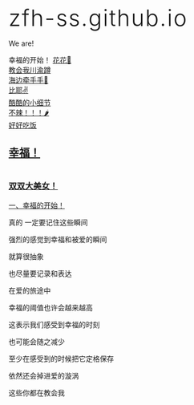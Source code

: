 # zfh-ss.github.io
We are!
<!DOCTYPE html>
<html lang="en">
<head>
    <meta charset="UTF-8">
    <meta name="viewport" content="width=device-width, initial-scale=1.0">
    幸福的开始！
</head>
<body>
    <a href="https://wx1.sinaimg.cn/orj360/006cm3Wgly1ho1dh1rcg8j30u0140n6w.jpg" target="_blank">花花🌼</a><br />
    <a href="https://wx1.sinaimg.cn/orj360/006cm3Wgly1ho1dh2ee5kj30u01hcgy7.jpg" target="_blank">教会我川渝蹲</a><br />
    <a href="https://wx3.sinaimg.cn/mw690/006cm3Wgly1ho1dh3a4k4j30u01407n2.jpg" target="_blank">海边牵手手👫</a><br />
    <a href="https://wx3.sinaimg.cn/mw690/006cm3Wgly1ho1dh117quj30k00zkgtv.jpg" target="_blank">比耶✌</a><br />
    <a href="https://wx4.sinaimg.cn/mw690/006cm3Wgly1ho1dh51cwaj30k00zk78j.jpg" target="_blank">酷酷的小细节</a><br />
    <a href="https://wx4.sinaimg.cn/mw690/006cm3Wgly1ho1dh5ujqkj30u01hc18n.jpg" target="_blank">不辣！！！🌶</a><br />
    <a href="https://wx1.sinaimg.cn/mw690/006cm3Wgly1ho1dh6pf5fj313u0tund0.jpg" target="_blank">好好吃饭</a><br />   
</body>
</html>
<!DOCTYPE html>
<html lang="en">
<head>
    <meta charset="UTF-8">
    <meta name="viewport" content="width=device-width, initial-scale=1.0">
    <title>幸福记录</title>
</head>
<body>
    <a href="https://weibo.com/u/5679371384" target="_blank"><h2>幸福！</h2></a><br />
    <a href="双双.html" target="_blank" ><h3>双双大美女！</h3></a><br />
    <a href="一、幸福的开始！.html" target="_blank">一、幸福的开始！</a>
    <p>真的 一定要记住这些瞬间</p>
    <p>强烈的感觉到幸福和被爱的瞬间</p>
    <p>就算很抽象</p>
    <p>也尽量要记录和表达</p>
    <p>在爱的旅途中</p>
    <P>幸福的阈值也许会越来越高</P>
    <P>这表示我们感受到幸福的时刻</P>
    <P>也可能会随之减少</P>
    <P>至少在感受到的时候把它定格保存</P>
    <P>依然还会掉进爱的漩涡</P>
    <p>这些你都在教会我</p>
</body>
</html>
<!DOCTYPE html>
<html lang="zh-CN">
<head>
    <meta charset="UTF-8">
    <meta name="viewport" content="width=device-width, initial-scale=1.0">
    <title>周年纪念计时器</title>
    <link rel="stylesheet" href="https://cdnjs.cloudflare.com/ajax/libs/font-awesome/6.0.0/css/all.min.css">
    <style>
        * {
            margin: 0;
            padding: 0;
            box-sizing: border-box;
        }
        
        body {
            font-family: 'Segoe UI', Tahoma, Geneva, Verdana, sans-serif;
            color: white;
            line-height: 1.6;
            overflow-x: hidden;
            background: #1a1a2e;
        }
        
        .container {
            max-width: 1200px;
            margin: 0 auto;
            padding: 20px;
        }
        
        header {
            text-align: center;
            padding: 30px 0;
            background: rgba(26, 26, 46, 0.85);
            border-bottom: 1px solid rgba(255, 255, 255, 0.1);
        }
        
        h1 {
            font-size: 2.8rem;
            margin-bottom: 15px;
            font-weight: 300;
            letter-spacing: 2px;
        }
        
        .subtitle {
            font-size: 1.2rem;
            opacity: 0.8;
            font-weight: 300;
            max-width: 600px;
            margin: 0 auto;
        }
        
        .image-container {
            position: relative;
            width: 100%;
            height: 70vh;
            margin: 40px 0;
            border-radius: 10px;
            overflow: hidden;
            box-shadow: 0 10px 30px rgba(0, 0, 0, 0.4);
        }
        
        .image-container img {
            width: 100%;
            height: 100%;
            object-fit: cover;
            transition: transform 0.5s ease;
        }
        
        .image-container:hover img {
            transform: scale(1.03);
        }
        
        .countdown-overlay {
            position: absolute;
            bottom: 20%;
            left: 0;
            width: 100%;
            text-align: center;
            background: rgba(0, 0, 0, 0.4);
            padding: 25px 0;
            backdrop-filter: blur(5px);
        }
        
        .countdown {
            display: flex;
            justify-content: center;
            gap: 30px;
            margin-bottom: 15px;
        }
        
        .countdown-item {
            text-align: center;
        }
        
        .countdown-number {
            font-size: 2.5rem;
            font-weight: 300;
            margin-bottom: 5px;
            text-shadow: 2px 2px 4px rgba(0, 0, 0, 0.5);
        }
        
        .countdown-label {
            font-size: 0.9rem;
            text-transform: uppercase;
            opacity: 0.8;
            letter-spacing: 1px;
        }
        
        .start-date {
            font-size: 1.2rem;
            margin-top: 15px;
            opacity: 0.9;
            font-weight: 300;
        }
        
        .message {
            text-align: center;
            max-width: 700px;
            margin: 40px auto;
            padding: 20px;
            background: rgba(255, 255, 255, 0.05);
            border-radius: 10px;
            line-height: 1.8;
        }
        
        .instructions {
            background: rgba(26, 26, 46, 0.9);
            padding: 30px;
            border-radius: 10px;
            margin: 40px 0;
        }
        
        .instructions h2 {
            margin-bottom: 20px;
            font-weight: 400;
            color: #e94560;
        }
        
        .instructions ol {
            margin-left: 20px;
            line-height: 1.8;
        }
        
        .instructions li {
            margin-bottom: 10px;
        }
        
        footer {
            text-align: center;
            padding: 30px 0;
            margin-top: 40px;
            border-top: 1px solid rgba(255, 255, 255, 0.1);
            font-size: 0.9rem;
            opacity: 0.7;
        }
        
        @media (max-width: 768px) {
            h1 {
                font-size: 2rem;
            }
            
            .countdown {
                gap: 15px;
            }
            
            .countdown-number {
                font-size: 1.8rem;
            }
            
            .image-container {
                height: 50vh;
            }
            
            .countdown-overlay {
                bottom: 15%;
                padding: 15px 0;
            }
        }
        
        @media (max-width: 480px) {
            .countdown {
                gap: 10px;
            }
            
            .countdown-number {
                font-size: 1.5rem;
            }
            
            .countdown-label {
                font-size: 0.7rem;
            }
            
            .start-date {
                font-size: 1rem;
            }
        }
    </style>
</head>
<body>
    <div class="container">
        <header>
            <h1><i class="fas fa-heart"></i> 周年纪念计时器</h1>
            <p class="subtitle">记录每一个珍贵瞬间，庆祝共同走过的美好时光</p >
        </header>
        
        <div class="image-container">
            < img src="d1.jpg" alt="纪念图片">
            
            <div class="countdown-overlay">
                <div class="countdown">
                    <div class="countdown-item">
                        <div class="countdown-number" id="days">0</div>
                        <div class="countdown-label">天</div>
                    </div>
                    <div class="countdown-item">
                        <div class="countdown-number" id="hours">0</div>
                        <div class="countdown-label">时</div>
                    </div>
                    <div class="countdown-item">
                        <div class="countdown-number" id="minutes">0</div>
                        <div class="countdown-label">分</div>
                    </div>
                    <div class="countdown-item">
                        <div class="countdown-number" id="seconds">0</div>
                        <div class="countdown-label">秒</div>
                    </div>
                </div>
                <div class="start-date">起始日: 2024年3月22日</div>
            </div>
        </div>
        
        <div class="message">
            <p>在这里记录着我们从开始到现在共同度过的每一分每一秒。</p >
        </div>
        
        <footer>
            <p>周年纪念计时器 &copy; 2023 - 珍惜每一刻</p >
        </footer>
    </div>

    <script>
        // 设置起始日期
        const startDate = new Date('2024-03-22T00:00:00');
        
        function updateCountdown() {
            const now = new Date();
            const diff = now - startDate;
            
            // 计算天、时、分、秒
            const days = Math.floor(diff / (1000 * 60 * 60 * 24));
            const hours = Math.floor((diff % (1000 * 60 * 60 * 24)) / (1000 * 60 * 60));
            const minutes = Math.floor((diff % (1000 * 60 * 60)) / (1000 * 60));
            const seconds = Math.floor((diff % (1000 * 60)) / 1000);
            
            // 更新显示
            document.getElementById('days').textContent = days;
            document.getElementById('hours').textContent = hours.toString().padStart(2, '0');
            document.getElementById('minutes').textContent = minutes.toString().padStart(2, '0');
            document.getElementById('seconds').textContent = seconds.toString().padStart(2, '0');
        }
        
        // 初始更新
        updateCountdown();
        
        // 每秒更新一次
        setInterval(updateCountdown, 1000);
    </script>
</body>
</html>
